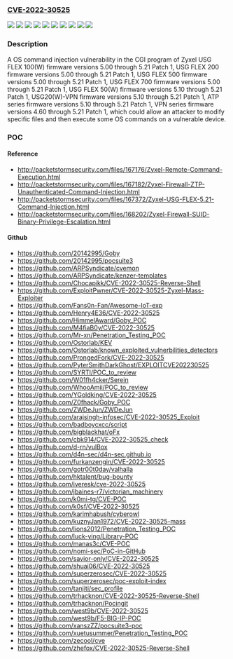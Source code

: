 ### [CVE-2022-30525](https://cve.mitre.org/cgi-bin/cvename.cgi?name=CVE-2022-30525)
![](https://img.shields.io/static/v1?label=Product&message=ATP%20series%20firmware&color=blue)
![](https://img.shields.io/static/v1?label=Product&message=USG%2020(W)-VPN%20firmware&color=blue)
![](https://img.shields.io/static/v1?label=Product&message=USG%20FLEX%20100(W)%20firmware&color=blue)
![](https://img.shields.io/static/v1?label=Product&message=USG%20FLEX%20200%20firmware&color=blue)
![](https://img.shields.io/static/v1?label=Product&message=USG%20FLEX%2050(W)%20firmware&color=blue)
![](https://img.shields.io/static/v1?label=Product&message=USG%20FLEX%20500%20firmware&color=blue)
![](https://img.shields.io/static/v1?label=Product&message=USG%20FLEX%20700%20firmware&color=blue)
![](https://img.shields.io/static/v1?label=Product&message=VPN%20series%20firmware&color=blue)
![](https://img.shields.io/static/v1?label=Version&message=n%2Fa&color=blue)
![](https://img.shields.io/static/v1?label=Vulnerability&message=CWE-78%3A%20Improper%20Neutralization%20of%20Special%20Elements%20used%20in%20an%20OS%20Command%20('OS%20Command%20Injection')&color=brighgreen)

### Description

A OS command injection vulnerability in the CGI program of Zyxel USG FLEX 100(W) firmware versions 5.00 through 5.21 Patch 1, USG FLEX 200 firmware versions 5.00 through 5.21 Patch 1, USG FLEX 500 firmware versions 5.00 through 5.21 Patch 1, USG FLEX 700 firmware versions 5.00 through 5.21 Patch 1, USG FLEX 50(W) firmware versions 5.10 through 5.21 Patch 1, USG20(W)-VPN firmware versions 5.10 through 5.21 Patch 1, ATP series firmware versions 5.10 through 5.21 Patch 1, VPN series firmware versions 4.60 through 5.21 Patch 1, which could allow an attacker to modify specific files and then execute some OS commands on a vulnerable device.

### POC

#### Reference
- http://packetstormsecurity.com/files/167176/Zyxel-Remote-Command-Execution.html
- http://packetstormsecurity.com/files/167182/Zyxel-Firewall-ZTP-Unauthenticated-Command-Injection.html
- http://packetstormsecurity.com/files/167372/Zyxel-USG-FLEX-5.21-Command-Injection.html
- http://packetstormsecurity.com/files/168202/Zyxel-Firewall-SUID-Binary-Privilege-Escalation.html

#### Github
- https://github.com/20142995/Goby
- https://github.com/20142995/pocsuite3
- https://github.com/ARPSyndicate/cvemon
- https://github.com/ARPSyndicate/kenzer-templates
- https://github.com/Chocapikk/CVE-2022-30525-Reverse-Shell
- https://github.com/ExploitPwner/CVE-2022-30525-Zyxel-Mass-Exploiter
- https://github.com/Fans0n-Fan/Awesome-IoT-exp
- https://github.com/Henry4E36/CVE-2022-30525
- https://github.com/HimmelAward/Goby_POC
- https://github.com/M4fiaB0y/CVE-2022-30525
- https://github.com/Mr-xn/Penetration_Testing_POC
- https://github.com/Ostorlab/KEV
- https://github.com/Ostorlab/known_exploited_vulnerbilities_detectors
- https://github.com/ProngedFork/CVE-2022-30525
- https://github.com/PyterSmithDarkGhost/EXPLOITCVE202230525
- https://github.com/SYRTI/POC_to_review
- https://github.com/W01fh4cker/Serein
- https://github.com/WhooAmii/POC_to_review
- https://github.com/YGoldking/CVE-2022-30525
- https://github.com/Z0fhack/Goby_POC
- https://github.com/ZWDeJun/ZWDeJun
- https://github.com/arajsingh-infosec/CVE-2022-30525_Exploit
- https://github.com/badboycxcc/script
- https://github.com/bigblackhat/oFx
- https://github.com/cbk914/CVE-2022-30525_check
- https://github.com/d-rn/vulBox
- https://github.com/d4n-sec/d4n-sec.github.io
- https://github.com/furkanzengin/CVE-2022-30525
- https://github.com/gotr00t0day/valhalla
- https://github.com/hktalent/bug-bounty
- https://github.com/iveresk/cve-2022-30525
- https://github.com/jbaines-r7/victorian_machinery
- https://github.com/k0mi-tg/CVE-POC
- https://github.com/k0sf/CVE-2022-30525
- https://github.com/karimhabush/cyberowl
- https://github.com/kuznyJan1972/CVE-2022-30525-mass
- https://github.com/lions2012/Penetration_Testing_POC
- https://github.com/luck-ying/Library-POC
- https://github.com/manas3c/CVE-POC
- https://github.com/nomi-sec/PoC-in-GitHub
- https://github.com/savior-only/CVE-2022-30525
- https://github.com/shuai06/CVE-2022-30525
- https://github.com/superzerosec/CVE-2022-30525
- https://github.com/superzerosec/poc-exploit-index
- https://github.com/tanjiti/sec_profile
- https://github.com/trhacknon/CVE-2022-30525-Reverse-Shell
- https://github.com/trhacknon/Pocingit
- https://github.com/west9b/CVE-2022-30525
- https://github.com/west9b/F5-BIG-IP-POC
- https://github.com/xanszZZ/pocsuite3-poc
- https://github.com/xuetusummer/Penetration_Testing_POC
- https://github.com/zecool/cve
- https://github.com/zhefox/CVE-2022-30525-Reverse-Shell

